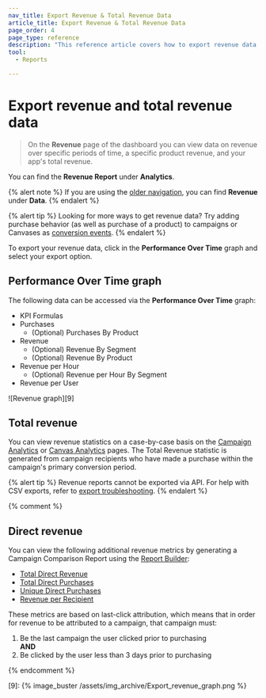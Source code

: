 ```yaml
---
nav_title: Export Revenue & Total Revenue Data
article_title: Export Revenue & Total Revenue Data
page_order: 4
page_type: reference
description: "This reference article covers how to export revenue data and statistics."
tool: 
  - Reports

---
```


# Export revenue and total revenue data

> On the **Revenue** page of the dashboard you can view data on revenue over specific periods of time, a specific product revenue, and your app's total revenue.

You can find the **Revenue Report** under **Analytics**.

{% alert note %}
If you are using the [older navigation]({{site.baseurl}}/navigation), you can find **Revenue** under **Data**.
{% endalert %}

{% alert tip %}
Looking for more ways to get revenue data? Try adding purchase behavior (as well as purchase of a product) to campaigns or Canvases as [conversion events]({{site.baseurl}}/user_guide/engagement_tools/campaigns/building_campaigns/conversion_events/).
{% endalert %}

To export your revenue data, click <i class="fas fa-bars" title="Chart context menu"></i> in the **Performance Over Time** graph and select your export option.

## Performance Over Time graph

The following data can be accessed via the **Performance Over Time** graph:

- KPI Formulas
- Purchases
    - (Optional) Purchases By Product
- Revenue
    - (Optional) Revenue By Segment
    - (Optional) Revenue By Product
- Revenue per Hour
    - (Optional) Revenue per Hour By Segment
- Revenue per User

![Revenue graph][9]

## Total revenue

You can view revenue statistics on a case-by-case basis on the [Campaign Analytics]({{site.baseurl}}/user_guide/data_and_analytics/reporting/campaign_analytics/) or [Canvas Analytics]({{site.baseurl}}/user_guide/engagement_tools/canvas/testing_canvases/measuring_and_testing_with_canvas_analytics/) pages. The Total Revenue statistic is generated from campaign recipients who have made a purchase within the campaign's primary conversion period.

{% alert tip %}
Revenue reports cannot be exported via API. For help with CSV exports, refer to [export troubleshooting]({{site.baseurl}}/user_guide/data_and_analytics/export_braze_data/export_troubleshooting/).
{% endalert %}

{% comment %}

## Direct revenue

You can view the following additional revenue metrics by generating a Campaign Comparison Report using the [Report Builder][1]:

- [Total Direct Revenue][2]
- [Total Direct Purchases][3]
- [Unique Direct Purchases][4]
- [Revenue per Recipient][5]

These metrics are based on last-click attribution, which means that in order for revenue to be attributed to a campaign, that campaign must:

1. Be the last campaign the user clicked prior to purchasing
    <br>**AND**<br>
2. Be clicked by the user less than 3 days prior to purchasing

{% endcomment %}

[1]: {{site.baseurl}}/user_guide/data_and_analytics/reporting/report_builder/
[2]: {{site.baseurl}}/user_guide/data_and_analytics/report_metrics/#total-direct-revenue
[3]: {{site.baseurl}}/user_guide/data_and_analytics/report_metrics/#total-direct-purchases
[4]: {{site.baseurl}}/user_guide/data_and_analytics/report_metrics/#unique-direct-purchases
[5]: {{site.baseurl}}/user_guide/data_and_analytics/report_metrics/#revenue-per-recipient



[9]: {% image_buster /assets/img_archive/Export_revenue_graph.png %}

